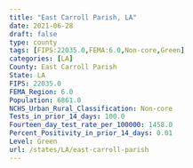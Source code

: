 ```yaml
---
title: "East Carroll Parish, LA"
date: 2021-06-28
draft: false
type: county
tags: [FIPS:22035.0,FEMA:6.0,Non-core,Green]
categories: [LA]
County: East Carroll Parish
State: LA
FIPS: 22035.0
FEMA_Region: 6.0
Population: 6861.0
NCHS_Urban_Rural_Classification: Non-core
Tests_in_prior_14_days: 100.0
Fourteen_day_test_rate_per_100000: 1458.0
Percent_Positivity_in_prior_14_days: 0.01
Level: Green
url: /states/LA/east-carroll-parish
---
```



